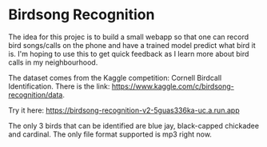 # Birdsong Recognition
The idea for this projec is to build a small webapp so that one can record bird songs/calls on the phone and have a trained model predict what bird it is. I'm hoping to use this to get quick feedback as I learn more about bird calls in my neighbourhood.

The dataset comes from the Kaggle competition: Cornell Birdcall Identification. There is the link: <https://www.kaggle.com/c/birdsong-recognition/data>.

Try it here: https://birdsong-recognition-v2-5guas336ka-uc.a.run.app

The only 3 birds that can be identified are blue jay, black-capped chickadee and cardinal. The only file format supported is mp3 right now.